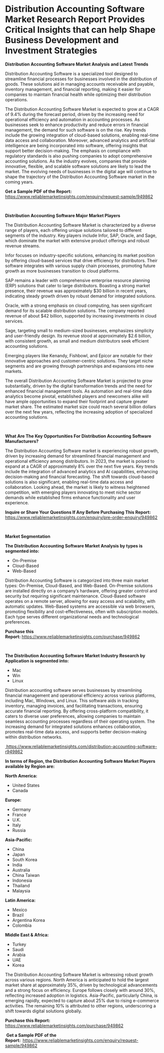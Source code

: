 <p><h1>Distribution Accounting Software Market Research Report Provides Critical Insights that can help Shape Business Development and Investment Strategies</h1></p><p><strong>Distribution Accounting Software Market Analysis and Latest Trends</strong></p>
<p><p>Distribution Accounting Software is a specialized tool designed to streamline financial processes for businesses involved in the distribution of goods. These solutions aid in managing accounts receivable and payable, inventory management, and financial reporting, making it easier for companies to maintain financial health while optimizing their distribution operations. </p><p>The Distribution Accounting Software Market is expected to grow at a CAGR of 9.4% during the forecast period, driven by the increasing need for operational efficiency and automation in accounting processes. As businesses seek to enhance productivity and reduce errors in financial management, the demand for such software is on the rise. Key trends include the growing integration of cloud-based solutions, enabling real-time data access and collaboration. Moreover, advanced analytics and artificial intelligence are being incorporated into software, offering insights that support better decision-making. The emphasis on compliance with regulatory standards is also pushing companies to adopt comprehensive accounting solutions. As the industry evolves, companies that provide innovative, flexible, and scalable software solutions are likely to lead the market. The evolving needs of businesses in the digital age will continue to shape the trajectory of the Distribution Accounting Software market in the coming years.</p></p>
<p><strong>Get a Sample PDF of the Report:&nbsp;</strong> <a href="https://www.reliablemarketinsights.com/enquiry/request-sample/949862?utm_campaign=2111&utm_medium=2&utm_source=Github&utm_content=ia&utm_term=16042025&utm_id=distribution-accounting-software">https://www.reliablemarketinsights.com/enquiry/request-sample/949862</a></p>
<p>&nbsp;</p>
<p><strong>Distribution Accounting Software Major Market Players</strong></p>
<p><p>The Distribution Accounting Software Market is characterized by a diverse range of players, each offering unique solutions tailored to different segments of the industry. Key players include Infor, SAP, Oracle, and Sage, which dominate the market with extensive product offerings and robust revenue streams.</p><p>Infor focuses on industry-specific solutions, enhancing its market position by offering cloud-based services that drive efficiency for distributors. Their software integrates with various supply chain processes, promoting future growth as more businesses transition to cloud platforms.</p><p>SAP remains a leader with comprehensive enterprise resource planning (ERP) solutions that cater to large distributors. Boasting a strong market presence, their revenue was approximately $30 billion in recent years, indicating steady growth driven by robust demand for integrated solutions.</p><p>Oracle, with a strong emphasis on cloud computing, has seen significant demand for its scalable distribution solutions. The company reported revenue of about $42 billion, supported by increasing investments in cloud services.</p><p>Sage, targeting small to medium-sized businesses, emphasizes simplicity and user-friendly design. Its revenue stood at approximately $2.6 billion, with consistent growth, as small and medium distributors seek efficient accounting solutions.</p><p>Emerging players like Kenandy, Fishbowl, and Epicor are notable for their innovative approaches and customer-centric solutions. They target niche segments and are growing through partnerships and expansions into new markets.</p><p>The overall Distribution Accounting Software Market is projected to grow substantially, driven by the digital transformation trends and the need for enhanced financial management tools. As automation and real-time data analytics become pivotal, established players and newcomers alike will have ample opportunities to expand their footprint and capture greater market share. The estimated market size could reach several billion dollars over the next few years, reflecting the increasing adoption of specialized accounting solutions.</p></p>
<p>&nbsp;</p>
<p><strong>What Are The Key Opportunities For Distribution Accounting Software Manufacturers?</strong></p>
<p><p>The Distribution Accounting Software market is experiencing robust growth, driven by increasing demand for streamlined financial management and operational efficiency among distributors. In 2023, the market is poised to expand at a CAGR of approximately 8% over the next five years. Key trends include the integration of advanced analytics and AI capabilities, enhancing decision-making and financial forecasting. The shift towards cloud-based solutions is also significant, enabling real-time data access and collaboration. Looking ahead, the market is likely to witness heightened competition, with emerging players innovating to meet niche sector demands while established firms enhance functionality and user experience.</p></p>
<p><strong>Inquire or Share Your Questions If Any Before Purchasing This Report:</strong> <a href="https://www.reliablemarketinsights.com/enquiry/pre-order-enquiry/949862?utm_campaign=2111&utm_medium=2&utm_source=Github&utm_content=ia&utm_term=16042025&utm_id=distribution-accounting-software">https://www.reliablemarketinsights.com/enquiry/pre-order-enquiry/949862</a></p>
<p>&nbsp;</p>
<p><strong>Market Segmentation</strong></p>
<p><strong>The Distribution Accounting Software Market Analysis by types is segmented into:</strong></p>
<p><ul><li>On-Premise</li><li>Cloud-Based</li><li>Web-Based</li></ul></p>
<p><p>Distribution Accounting Software is categorized into three main market types: On-Premise, Cloud-Based, and Web-Based. On-Premise solutions are installed directly on a company’s hardware, offering greater control and security but requiring significant maintenance. Cloud-Based software operates on a remote server, allowing for easy access and scalability, with automatic updates. Web-Based systems are accessible via web browsers, promoting flexibility and cost-effectiveness, often with subscription models. Each type serves different organizational needs and technological preferences.</p></p>
<p><strong>Purchase this Report:&nbsp;</strong><a href="https://www.reliablemarketinsights.com/purchase/949862?utm_campaign=2111&utm_medium=2&utm_source=Github&utm_content=ia&utm_term=16042025&utm_id=distribution-accounting-software">https://www.reliablemarketinsights.com/purchase/949862</a></p>
<p>&nbsp;</p>
<p><strong>The Distribution Accounting Software Market Industry Research by Application is segmented into:</strong></p>
<p><ul><li>Mac</li><li>Win</li><li>Linux</li></ul></p>
<p><p>Distribution accounting software serves businesses by streamlining financial management and operational efficiency across various platforms, including Mac, Windows, and Linux. This software aids in tracking inventory, managing invoices, and facilitating transactions, ensuring accurate financial reporting. By offering cross-platform compatibility, it caters to diverse user preferences, allowing companies to maintain seamless accounting processes regardless of their operating system. The increasing demand for integrated solutions enhances collaboration, promotes real-time data access, and supports better decision-making within distribution networks.</p></p>
<p><a href="https://www.reliablemarketinsights.com/distribution-accounting-software-r949862?utm_campaign=2111&utm_medium=2&utm_source=Github&utm_content=ia&utm_term=16042025&utm_id=distribution-accounting-software">&nbsp;https://www.reliablemarketinsights.com/distribution-accounting-software-r949862</a></p>
<p><strong>In terms of Region, the Distribution Accounting Software Market Players available by Region are:</strong></p>
<p>
    <p> <strong> North America: </strong>
        <ul>
            <li>United States</li>
            <li>Canada</li>
        </ul>
        </p> 
    <p> <strong> Europe: </strong>
        <ul>
            <li>Germany</li>
            <li>France</li>
            <li>U.K.</li>
            <li>Italy</li>
            <li>Russia</li>
        </ul>
        </p> 
    <p> <strong> Asia-Pacific: </strong>
        <ul>
            <li>China</li>
            <li>Japan</li>
            <li>South Korea</li>
            <li>India</li>
            <li>Australia</li>
            <li>China Taiwan</li>
            <li>Indonesia</li>
            <li>Thailand</li>
            <li>Malaysia</li>
        </ul>
        </p> 
    <p> <strong> Latin America: </strong>
        <ul>
            <li>Mexico</li>
            <li>Brazil</li>
            <li>Argentina Korea</li>
            <li>Colombia</li>
        </ul>
        </p> 
    <p> <strong> Middle East & Africa: </strong>
        <ul>
            <li>Turkey</li>
            <li>Saudi</li>
            <li>Arabia</li>
            <li>UAE</li>
            <li>Korea</li>
        </ul>
    </p>
    </p>
<p><p>The Distribution Accounting Software Market is witnessing robust growth across various regions. North America is anticipated to hold the largest market share at approximately 35%, driven by technological advancements and a strong focus on efficiency. Europe follows closely with around 30%, reflecting increased adoption in logistics. Asia-Pacific, particularly China, is emerging rapidly, expected to capture about 25% due to rising e-commerce activities. The remaining 10% is attributed to other regions, underscoring a shift towards digital solutions globally.</p></p>
<p><strong>Purchase this Report: </strong><a href="https://www.reliablemarketinsights.com/purchase/949862?utm_campaign=2111&utm_medium=2&utm_source=Github&utm_content=ia&utm_term=16042025&utm_id=distribution-accounting-software">https://www.reliablemarketinsights.com/purchase/949862</a></p>
<p>&nbsp;<strong>Get a Sample PDF of the Report:&nbsp;&nbsp;</strong><a href="https://www.reliablemarketinsights.com/enquiry/request-sample/949862?utm_campaign=2111&utm_medium=2&utm_source=Github&utm_content=ia&utm_term=16042025&utm_id=distribution-accounting-software">https://www.reliablemarketinsights.com/enquiry/request-sample/949862</a></p>
<p><strong></strong></p>
<p><p></p><p></p><p></p></p>